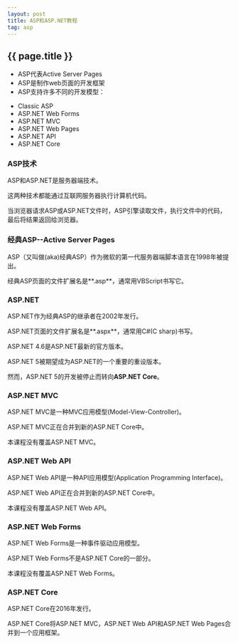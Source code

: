 ```yaml
---
layout: post
title: ASP和ASP.NET教程
tag: asp
---
```

## {{ page.title }}
<div class="text">
    <ul>
    	<li>ASP代表Active Server Pages</li>
    	<li>ASP是制作web页面的开发框架</li>
    	<li>ASP支持许多不同的开发模型：</li>
    </ul>
</div>
<div class="text">
	<ul>
		<li>Classic ASP</li>
		<li>ASP.NET Web Forms</li>
		<li>ASP.NET MVC</li>
		<li>ASP.NET Web Pages</li>
		<li>ASP.NET API</li>
		<li>ASP.NET Core</li>
	</ul>
</div>

### ASP技术

ASP和ASP.NET是服务器端技术。

这两种技术都能通过互联网服务器执行计算机代码。

当浏览器请求ASP或ASP.NET文件时，ASP引擎读取文件，执行文件中的代码，最后将结果返回给浏览器。

### 经典ASP--Active Server Pages

ASP（又叫做(aka)经典ASP）作为微软的第一代服务器端脚本语言在1998年被提出。

经典ASP页面的文件扩展名是**.asp**，通常用VBScript书写它。

### ASP.NET

ASP.NET作为经典ASP的继承者在2002年发行。

ASP.NET页面的文件扩展名是**.aspx**，通常用C#(C sharp)书写。

ASP.NET 4.6是ASP.NET最新的官方版本。

ASP.NET 5被期望成为ASP.NET的一个重要的重设版本。

然而，ASP.NET 5的开发被停止而转向**ASP.NET Core**。

### ASP.NET MVC

ASP.NET MVC是一种MVC应用模型(Model-View-Controller)。

ASP.NET MVC正在合并到新的ASP.NET Core中。

本课程没有覆盖ASP.NET MVC。

### ASP.NET Web API

ASP.NET Web API是一种API应用模型(Application Programming Interface)。

ASP.NET Web API正在合并到新的ASP.NET Core中。

本课程没有覆盖ASP.NET Web API。

### ASP.NET Web Forms

ASP.NET Web Forms是一种事件驱动应用模型。

ASP.NET Web Forms不是ASP.NET Core的一部分。

本课程没有覆盖ASP.NET Web Forms。

### ASP.NET Core

ASP.NET Core在2016年发行。

ASP.NET Core将ASP.NET MVC，ASP.NET Web API和ASP.NET Web Pages合并到一个应用框架。